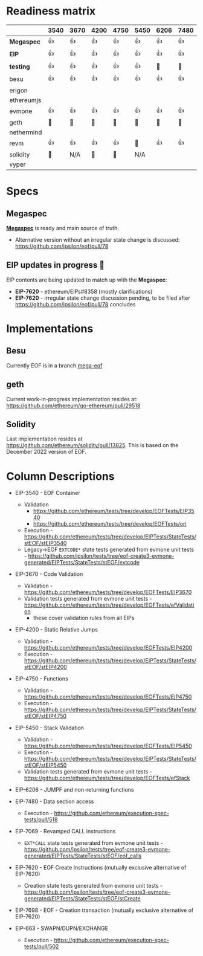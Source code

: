 # Readiness matrix

|              | 3540 | 3670 | 4200 | 4750 | 5450 | 6206 | 7480 | 7069 | 7620 | 7698 | 663  |
|--------------|------|------|------|------|------|------|------|------|------|------|------|
| **Megaspec** | :+1: | :+1: | :+1: | :+1: | :+1: | :+1: | :+1: | :+1: | :+1: |      | :+1:  |
| **EIP**      | :+1: | :+1: | :+1: | :+1: | :+1: | :+1: | :+1: | :+1: | :+1: | :+1: | :+1:  |
| **testing**  | :+1: | :+1: | :+1: | :+1: | :+1: | 🚧   | 🚧    | :+1: | :+1: |      |  🚧   |
| besu         | :+1: | :+1: | :+1: | :+1: | :+1: | :+1: | :+1: | :+1: | :+1: |      | :+1:  |
| erigon       |      |      |      |      |      |      |      |      |      |      |       |
| ethereumjs   |      |      |      |      |      |      |      |      |      |      |       |
| evmone       | :+1: | :+1: | :+1: | :+1: | :+1: | :+1: | :+1: | :+1: | 🚧   | 🚧    | :+1:  |
| geth         | 🚧   | 🚧    | 🚧   | 🚧   | 🚧    | 🚧   | 🚧   | 🚧    | 🚧   |      | 🚧     |
| nethermind   |      |      |      |      |      |      |      |      |      |      |       |
| revm         | :+1: | :+1: | :+1: | :+1: |  🚧  | :+1: | :+1: |  🚧   |  🚧  |      | :+1:  |
| solidity     | 🚧   | N/A  | 🚧    | 🚧   | N/A  |      |      |      |      |      |       |
| vyper        |      |      |      |      |      |      |      |      |      |      |       |

# Specs

## Megaspec

[**Megaspec**](./eof.md) is ready and main source of truth.

- Alternative version without an irregular state change is discussed: https://github.com/ipsilon/eof/pull/78

## EIP updates in progress 🚧

EIP contents are being updated to match up with the **Megaspec**:

- **EIP-7620** - ethereum/EIPs#8358 (mostly clarifications)
- **EIP-7620** - irregular state change discussion pending, to be filed after https://github.com/ipsilon/eof/pull/78 concludes

# Implementations

## Besu

Currently EOF is in a branch [mega-eof](https://github.com/hyperledger/besu/tree/mega-eof)

## geth

Current work-in-progress implementation resides at: https://github.com/ethereum/go-ethereum/pull/29518

## Solidity

Last implementation resides at https://github.com/ethereum/solidity/pull/13825.  This is based on the December 2022 version of EOF.

# Column Descriptions

* EIP-3540 - EOF Container
  * Validation
    * https://github.com/ethereum/tests/tree/develop/EOFTests/EIP3540
    * https://github.com/ethereum/tests/tree/develop/EOFTests/ori
  * Execution - https://github.com/ethereum/tests/tree/develop/EIPTests/StateTests/stEOF/stEIP3540
  * Legacy->EOF `EXTCODE*` state tests generated from evmone unit tests - https://github.com/ipsilon/tests/tree/eof-create3-evmone-generated/EIPTests/StateTests/stEOF/extcode

* EIP-3670 - Code Validation
  * Validation - https://github.com/ethereum/tests/tree/develop/EOFTests/EIP3670
  * Validation tests generated from evmone unit tests - https://github.com/ethereum/tests/tree/develop/EOFTests/efValidation
    * these cover validation rules from all EIPs

* EIP-4200 - Static Relative Jumps
  * Validation - https://github.com/ethereum/tests/tree/develop/EOFTests/EIP4200
  * Execution - https://github.com/ethereum/tests/tree/develop/EIPTests/StateTests/stEOF/stEIP4200

* EIP-4750 - Functions
  * Validation - https://github.com/ethereum/tests/tree/develop/EOFTests/EIP4750
  * Execution - https://github.com/ethereum/tests/tree/develop/EIPTests/StateTests/stEOF/stEIP4750

* EIP-5450 - Stack Validation
  * Validation - https://github.com/ethereum/tests/tree/develop/EOFTests/EIP5450
  * Execution - https://github.com/ethereum/tests/tree/develop/EIPTests/StateTests/stEOF/stEIP5450
  * Validation tests generated from evmone unit tests - https://github.com/ethereum/tests/tree/develop/EOFTests/efStack

* EIP-6206 - JUMPF and non-returning functions

* EIP-7480 - Data section access
  * Execution - https://github.com/ethereum/execution-spec-tests/pull/518

* EIP-7069 - Revamped CALL instructions
  * `EXT*CALL` state tests generated from evmone unit tests - https://github.com/ipsilon/tests/tree/eof-create3-evmone-generated/EIPTests/StateTests/stEOF/eof_calls

* EIP-7620 - EOF Create Instructions (mutually exclusive alternative of EIP-7620)
  * Creation state tests generated from evmone unit tests - https://github.com/ipsilon/tests/tree/eof-create3-evmone-generated/EIPTests/StateTests/stEOF/stCreate

* EIP-7698 - EOF - Creation transaction (mutually exclusive alternative of EIP-7620)

* EIP-663 - SWAPN/DUPN/EXCHANGE
  * Execution - https://github.com/ethereum/execution-spec-tests/pull/502
